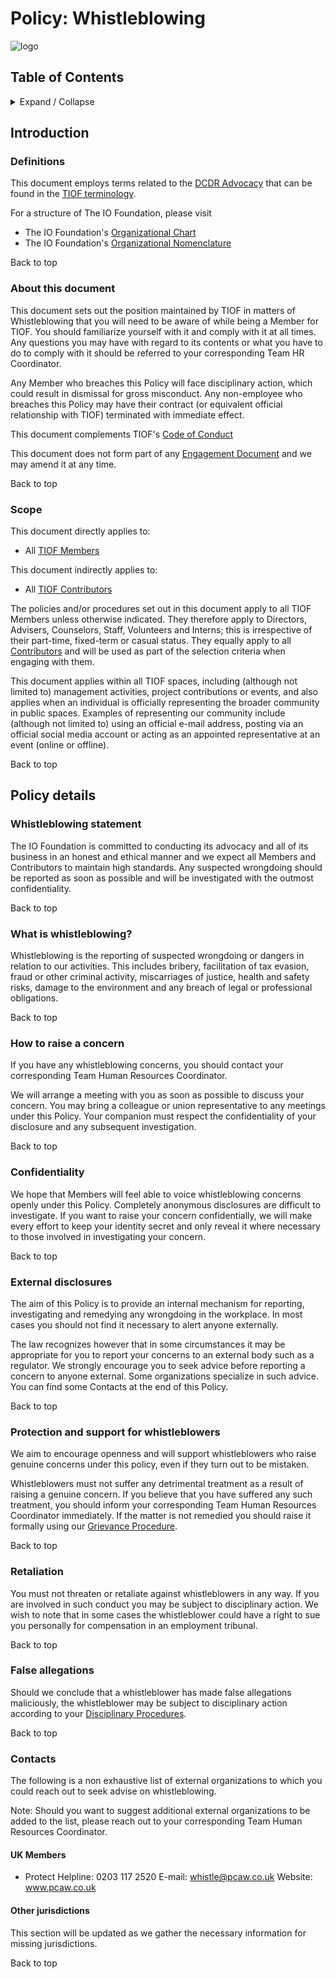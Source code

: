 # Policy: Whistleblowing

![logo](http://tiof.click/TIOFWikiHeader)

## Table of Contents

<details>

<summary>Expand / Collapse</summary>

&#x20;

1. Introduction
   * Definitions
   * About this document
   * Scope
2. Policy details
   * Whistleblowing statement
   * What is whistleblowing?
   * How to raise a concern
   * Confidentiality
   * External disclosures
   * Protection and support for whistleblowers
   * Retaliation
   * False allegations
   * Contacts
     * UK Members
     * Other jurisdictions

</details>

## Introduction

### Definitions

This document employs terms related to the [DCDR Advocacy](http://tiof.click/Advocacy) that can be found in the [TIOF terminology](http://tiof.click/Terminology).

For a structure of The IO Foundation, please visit

* The IO Foundation's [Organizational Chart](http://tiof.click/TIOFOrgChart)
* The IO Foundation's [Organizational Nomenclature](http://tiof.click/OrgNomenclature)

Back to top

### About this document

This document sets out the position maintained by TIOF in matters of Whistleblowing that you will need to be aware of while being a Member for TIOF. You should familiarize yourself with it and comply with it at all times. Any questions you may have with regard to its contents or what you have to do to comply with it should be referred to your corresponding Team HR Coordinator.

Any Member who breaches this Policy will face disciplinary action, which could result in dismissal for gross misconduct. Any non-employee who breaches this Policy may have their contract (or equivalent official relationship with TIOF) terminated with immediate effect.

This document complements TIOF's [Code of Conduct](http://tiof.click/TIOFPolicyCoC)

This document does not form part of any [Engagement Document](https://github.com/TheIOFoundation/TIOF/wiki/Terminology#engagement-document) and we may amend it at any time.

Back to top

### Scope

This document directly applies to:

* All [TIOF Members](https://github.com/TheIOFoundation/TIOF/wiki/Terminology#member)

This document indirectly applies to:

* All [TIOF Contributors](https://github.com/TheIOFoundation/TIOF/wiki/Terminology#contributors)

The policies and/or procedures set out in this document apply to all TIOF Members unless otherwise indicated. They therefore apply to Directors, Advisers, Counselors, Staff, Volunteers and Interns; this is irrespective of their part-time, fixed-term or casual status. They equally apply to all [Contributors](https://github.com/TheIOFoundation/TIOF/wiki/Terminology#contributors) and will be used as part of the selection criteria when engaging with them.

This document applies within all TIOF spaces, including (although not limited to) management activities, project contributions or events, and also applies when an individual is officially representing the broader community in public spaces. Examples of representing our community include (although not limited to) using an official e-mail address, posting via an official social media account or acting as an appointed representative at an event (online or offline).

Back to top

## Policy details

### Whistleblowing statement

The IO Foundation is committed to conducting its advocacy and all of its business in an honest and ethical manner and we expect all Members and Contributors to maintain high standards. Any suspected wrongdoing should be reported as soon as possible and will be investigated with the outmost confidentiality.

Back to top

### What is whistleblowing?

Whistleblowing is the reporting of suspected wrongdoing or dangers in relation to our activities. This includes bribery, facilitation of tax evasion, fraud or other criminal activity, miscarriages of justice, health and safety risks, damage to the environment and any breach of legal or professional obligations.

Back to top

### How to raise a concern

If you have any whistleblowing concerns, you should contact your corresponding Team Human Resources Coordinator.

We will arrange a meeting with you as soon as possible to discuss your concern. You may bring a colleague or union representative to any meetings under this Policy. Your companion must respect the confidentiality of your disclosure and any subsequent investigation.

Back to top

### Confidentiality

We hope that Members will feel able to voice whistleblowing concerns openly under this Policy. Completely anonymous disclosures are difficult to investigate. If you want to raise your concern confidentially, we will make every effort to keep your identity secret and only reveal it where necessary to those involved in investigating your concern.

Back to top

### External disclosures

The aim of this Policy is to provide an internal mechanism for reporting, investigating and remedying any wrongdoing in the workplace. In most cases you should not find it necessary to alert anyone externally.

The law recognizes however that in some circumstances it may be appropriate for you to report your concerns to an external body such as a regulator. We strongly encourage you to seek advice before reporting a concern to anyone external. Some organizations specialize in such advice. You can find some Contacts at the end of this Policy.

Back to top

### Protection and support for whistleblowers

We aim to encourage openness and will support whistleblowers who raise genuine concerns under this policy, even if they turn out to be mistaken.

Whistleblowers must not suffer any detrimental treatment as a result of raising a genuine concern. If you believe that you have suffered any such treatment, you should inform your corresponding Team Human Resources Coordinator immediately. If the matter is not remedied you should raise it formally using our [Grievance Procedure](http://tiof.click/ProceduresGrievance).

Back to top

### Retaliation

You must not threaten or retaliate against whistleblowers in any way. If you are involved in such conduct you may be subject to disciplinary action. We wish to note that in some cases the whistleblower could have a right to sue you personally for compensation in an employment tribunal.

Back to top

### False allegations

Should we conclude that a whistleblower has made false allegations maliciously, the whistleblower may be subject to disciplinary action according to your [Disciplinary Procedures](http://tiof.click/ProcedureDisciplinary).

Back to top

### Contacts

The following is a non exhaustive list of external organizations to which you could reach out to seek advise on whistleblowing.

Note: Should you want to suggest additional external organizations to be added to the list, please reach out to your corresponding Team Human Resources Coordinator.

#### UK Members

* Protect Helpline: 0203 117 2520 E-mail: whistle@pcaw.co.uk Website: www.pcaw.co.uk

#### Other jurisdictions

This section will be updated as we gather the necessary information for missing jurisdictions.

Back to top
